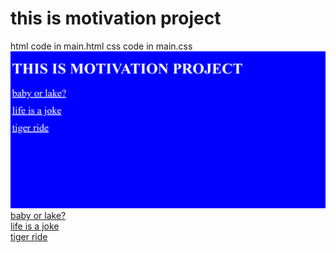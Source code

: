 <h1> this is motivation project</h1>
html code in main.html
css code in main.css
<a href="main.html">
<img src="assets/images/main.png">
</a><br>
<a href="babylake.md">baby or lake?</a><br>
<a href="lifememe.md">life is a joke</a><br>
<a href="tiger.md">tiger ride</a>

